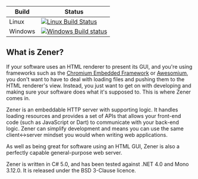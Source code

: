 |  Build  |  Status  |
|---------|----------|
|  Linux  | [![Linux Build Status](https://travis-ci.org/McSherry/Zener.svg?branch=develop)](https://travis-ci.org/McSherry/Zener)
| Windows | [![Windows Build status](https://ci.appveyor.com/api/projects/status/ywnl2go7njqeeik0/branch/develop?svg=true)](https://ci.appveyor.com/project/McSherry/zener) |

## What is Zener?

If your software uses an HTML renderer to present its GUI, and you're using frameworks such as the [Chromium Embedded Framework](https://code.google.com/p/chromiumembedded/) or [Awesomium](http://www.awesomium.com/), you don't want to have to deal with loading files and pushing them to the HTML renderer's view. Instead, you just want to get on with developing and making sure your software does what it's supposed to. This is where Zener comes in.

Zener is an embeddable HTTP server with supporting logic. It handles loading resources and provides a set of APIs that allows your front-end code (such as JavaScript or Dart) to communicate with your back-end logic. Zener can simplify development and means you can use the same client&harr;server mindset you would when writing web applications.

As well as being great for software using an HTML GUI, Zener is also a perfectly capable general-purpose web server.

Zener is written in C# 5.0, and has been tested against .NET 4.0 and Mono 3.12.0. It is released under the BSD 3-Clause licence.
